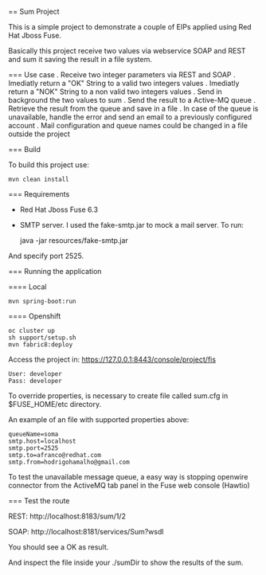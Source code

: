 == Sum Project

This is a simple project to demonstrate a couple of EIPs applied using Red Hat Jboss Fuse.

Basically this project receive two values via webservice SOAP and REST and sum it saving the result in a file system.

=== Use case
. Receive two integer parameters via REST and SOAP 
. Imediatly return a "OK" String to a valid two integers values 
. Imediatly return a "NOK" String to a non valid two integers values 
. Send in background the two values to sum 
. Send the result to a Active-MQ queue
. Retrieve the result from the queue and save in a file 
. In case of the queue is unavailable, handle the error and send an email to a previously configured account 
. Mail configuration and queue names could be changed in a file outside the project

=== Build 

To build this project use:
	
	mvn clean install

=== Requirements

* Red Hat Jboss Fuse 6.3
* SMTP server. 
I used the fake-smtp.jar to mock a mail server. To run:

	java -jar resources/fake-smtp.jar 

And specify port 2525.

=== Running the application

==== Local

	mvn spring-boot:run

==== Openshift

	oc cluster up
	sh support/setup.sh
	mvn fabric8:deploy
	
Access the project in: https://127.0.0.1:8443/console/project/fis

	User: developer
	Pass: developer

	
To override properties, is necessary to create file called sum.cfg in $FUSE_HOME/etc directory. 

An example of an file with supported properties above:

	queueName=soma
	smtp.host=localhost
	smtp.port=2525
	smtp.to=afranco@redhat.com
	smtp.from=hodrigohamalho@gmail.com

To test the unavailable message queue, a easy way is stopping openwire connector from the ActiveMQ tab panel in the Fuse web console (Hawtio)

=== Test the route 

REST: http://localhost:8183/sum/1/2

SOAP: http://localhost:8181/services/Sum?wsdl

You should see a OK as result.

And inspect the file inside your ./sumDir to show the results of the sum.